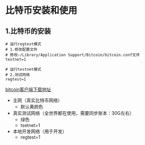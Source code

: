 # 比特币安装和使用

## 1.比特币的安装

```shell
# 运行regtest模式
# 1.修改配置文件
# 修改~/Library/Application Support/Bitcoin/bitcoin.conf文件
testnet=1

# 运行testnet模式
# 2.测试网络 
regtest=1
```



[bitcoin客户端下载地址](https://bitcoin.org/en/download)

- 主网（真实比特币网络）
  - 默认黄颜色
- 真实测试网络（全世界都在使用，需要同步账本：30G左右）
  - 绿色
  - tsetnet=1
- 本地开发网络（用于开发）
  - regtest=1

